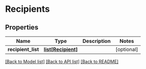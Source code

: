 # Recipients

## Properties
Name | Type | Description | Notes
------------ | ------------- | ------------- | -------------
**recipient_list** | [**list[Recipient]**](Recipient.md) |  | [optional] 

[[Back to Model list]](../README.md#documentation-for-models) [[Back to API list]](../README.md#documentation-for-api-endpoints) [[Back to README]](../README.md)


